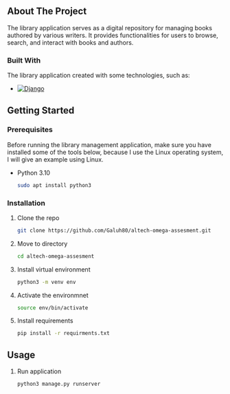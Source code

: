 <!-- ABOUT THE PROJECT -->
## About The Project

The library application serves as a digital repository for managing books authored by various writers. It provides functionalities for users to browse, search, and interact with books and authors.

### Built With

The library application created with some technologies, such as:

* [![Django][Django]][Django-url]

<!-- GETTING STARTED -->
## Getting Started

### Prerequisites

Before running the library management application, make sure you have installed some of the tools below, because I use the Linux operating system, I will give an example using Linux.
* Python 3.10
  ```sh
  sudo apt install python3
  ```

### Installation

1. Clone the repo
   ```sh
   git clone https://github.com/Galuh80/altech-omega-assesment.git
   ```
2. Move to directory
   ```sh
   cd altech-omega-assesment
   ```
3. Install virtual environment
   ```sh
   python3 -m venv env
   ```
4. Activate the environmnet
   ```sh
   source env/bin/activate
   ```
6. Install requirements
   ```sh
   pip install -r requirments.txt
   ```

<!-- USAGE EXAMPLES -->
## Usage

1. Run application
   ```sh
   python3 manage.py runserver
   ```

<!-- MARKDOWN LINKS & IMAGES -->
<!-- https://www.markdownguide.org/basic-syntax/#reference-style-links -->
[Django]: https://img.shields.io/badge/Django-092E20?style=for-the-badge&logo=django&logoColor=green
[Django-url]: https://www.djangoproject.com/
